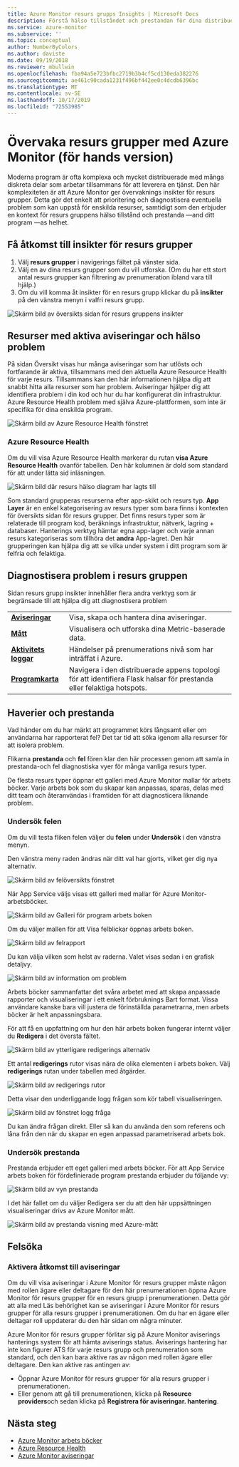 ```yaml
---
title: Azure Monitor resurs grupps Insights | Microsoft Docs
description: Förstå hälso tillståndet och prestandan för dina distribuerade program och tjänster på resurs grupps nivå med Azure Monitor
ms.service: azure-monitor
ms.subservice: ''
ms.topic: conceptual
author: NumberByColors
ms.author: daviste
ms.date: 09/19/2018
ms.reviewer: mbullwin
ms.openlocfilehash: fba94a5e723bfbc2719b3b4cf5cd130eda382276
ms.sourcegitcommit: ae461c90cada1231f496bf442ee0c4dcdb6396bc
ms.translationtype: MT
ms.contentlocale: sv-SE
ms.lasthandoff: 10/17/2019
ms.locfileid: "72553985"
---
```

# <a name="monitor-resource-groups-with-azure-monitor-preview"></a>Övervaka resurs grupper med Azure Monitor (för hands version)

Moderna program är ofta komplexa och mycket distribuerade med många diskreta delar som arbetar tillsammans för att leverera en tjänst. Den här komplexiteten är att Azure Monitor ger övervaknings insikter för resurs grupper. Detta gör det enkelt att prioritering och diagnostisera eventuella problem som kan uppstå för enskilda resurser, samtidigt som den erbjuder en kontext för resurs gruppens hälso tillstånd och prestanda &mdash;and ditt program &mdash;as helhet.

## <a name="access-insights-for-resource-groups"></a>Få åtkomst till insikter för resurs grupper

1. Välj **resurs grupper** i navigerings fältet på vänster sida.
2. Välj en av dina resurs grupper som du vill utforska. (Om du har ett stort antal resurs grupper kan filtrering av prenumeration ibland vara till hjälp.)
3. Om du vill komma åt insikter för en resurs grupp klickar du på **insikter** på den vänstra menyn i valfri resurs grupp.

![Skärm bild av översikts sidan för resurs gruppens insikter](./media/resource-group-insights/0001-overview.png)

## <a name="resources-with-active-alerts-and-health-issues"></a>Resurser med aktiva aviseringar och hälso problem

På sidan Översikt visas hur många aviseringar som har utlösts och fortfarande är aktiva, tillsammans med den aktuella Azure Resource Health för varje resurs. Tillsammans kan den här informationen hjälpa dig att snabbt hitta alla resurser som har problem. Aviseringar hjälper dig att identifiera problem i din kod och hur du har konfigurerat din infrastruktur. Azure Resource Health problem med själva Azure-plattformen, som inte är specifika för dina enskilda program.

![Skärm bild av Azure Resource Health fönstret](./media/resource-group-insights/0002-overview.png)

### <a name="azure-resource-health"></a>Azure Resource Health

Om du vill visa Azure Resource Health markerar du rutan **visa Azure Resource Health** ovanför tabellen. Den här kolumnen är dold som standard för att under lätta sid inläsningen.

![Skärm bild där resurs hälso diagram har lagts till](./media/resource-group-insights/0003-overview.png)

Som standard grupperas resurserna efter app-skikt och resurs typ. **App Layer** är en enkel kategorisering av resurs typer som bara finns i kontexten för översikts sidan för resurs grupper. Det finns resurs typer som är relaterade till program kod, beräknings infrastruktur, nätverk, lagring + databaser. Hanterings verktyg hämtar egna app-lager och varje annan resurs kategoriseras som tillhöra det **andra** App-lagret. Den här grupperingen kan hjälpa dig att se vilka under system i ditt program som är felfria och felaktiga.

## <a name="diagnose-issues-in-your-resource-group"></a>Diagnostisera problem i resurs gruppen

Sidan resurs grupp insikter innehåller flera andra verktyg som är begränsade till att hjälpa dig att diagnostisera problem

   |         |          |
   | ---------------- |:-----|
   | [**Aviseringar**](https://docs.microsoft.com/azure/monitoring-and-diagnostics/monitoring-overview-unified-alerts)      |  Visa, skapa och hantera dina aviseringar. |
   | [**Mått**](https://docs.microsoft.com/azure/monitoring-and-diagnostics/monitoring-overview-metrics) | Visualisera och utforska dina Metric-baserade data.    |
   | [**Aktivitets loggar**](https://docs.microsoft.com/azure/monitoring-and-diagnostics/monitoring-overview-activity-logs) | Händelser på prenumerations nivå som har inträffat i Azure.  |
   | [**Programkarta**](https://docs.microsoft.com/azure/application-insights/app-insights-app-map) | Navigera i den distribuerade appens topologi för att identifiera Flask halsar för prestanda eller felaktiga hotspots. |

## <a name="failures-and-performance"></a>Haverier och prestanda

Vad händer om du har märkt att programmet körs långsamt eller om användarna har rapporterat fel? Det tar tid att söka igenom alla resurser för att isolera problem.

Flikarna **prestanda** och **fel** fören klar den här processen genom att samla in prestanda-och fel diagnostiska vyer för många vanliga resurs typer.

De flesta resurs typer öppnar ett galleri med Azure Monitor mallar för arbets böcker. Varje arbets bok som du skapar kan anpassas, sparas, delas med ditt team och återanvändas i framtiden för att diagnosticera liknande problem.

### <a name="investigate-failures"></a>Undersök felen

Om du vill testa fliken felen väljer du **felen** under **Undersök** i den vänstra menyn.

Den vänstra meny raden ändras när ditt val har gjorts, vilket ger dig nya alternativ.

![Skärm bild av felöversikts fönstret](./media/resource-group-insights/00004-failures.png)

När App Service väljs visas ett galleri med mallar för Azure Monitor-arbetsböcker.

![Skärm bild av Galleri för program arbets boken](./media/resource-group-insights/0005-failure-insights-workbook.png)

Om du väljer mallen för att Visa felblickar öppnas arbets boken.

![Skärm bild av felrapport](./media/resource-group-insights/0006-failure-visual.png)

Du kan välja vilken som helst av raderna. Valet visas sedan i en grafisk detaljvy.

![Skärm bild av information om problem](./media/resource-group-insights/0007-failure-details.png)

Arbets böcker sammanfattar det svåra arbetet med att skapa anpassade rapporter och visualiseringar i ett enkelt förbruknings Bart format. Vissa användare kanske bara vill justera de förinställda parametrarna, men arbets böcker är helt anpassningsbara.

För att få en uppfattning om hur den här arbets boken fungerar internt väljer du **Redigera** i det översta fältet.

![Skärm bild av ytterligare redigerings alternativ](./media/resource-group-insights/0008-failure-edit.png)

Ett antal **redigerings** rutor visas nära de olika elementen i arbets boken. Välj **redigerings** rutan under tabellen med åtgärder.

![Skärm bild av redigerings rutor](./media/resource-group-insights/0009-failure-edit-graph.png)

Detta visar den underliggande logg frågan som kör tabell visualiseringen.

 ![Skärm bild av fönstret logg fråga](./media/resource-group-insights/0010-failure-edit-query.png)

Du kan ändra frågan direkt. Eller så kan du använda den som referens och låna från den när du skapar en egen anpassad parametriserad arbets bok.

### <a name="investigate-performance"></a>Undersök prestanda

Prestanda erbjuder ett eget galleri med arbets böcker. För att App Service arbets boken för fördefinierade program prestanda erbjuder du följande vy:

 ![Skärm bild av vyn prestanda](./media/resource-group-insights/0011-performance.png)

I det här fallet om du väljer Redigera ser du att den här uppsättningen visualiseringar drivs av Azure Monitor mått.

 ![Skärm bild av prestanda visning med Azure-mått](./media/resource-group-insights/0012-performance-metrics.png)

## <a name="troubleshooting"></a>Felsöka

### <a name="enabling-access-to-alerts"></a>Aktivera åtkomst till aviseringar

Om du vill visa aviseringar i Azure Monitor för resurs grupper måste någon med rollen ägare eller deltagare för den här prenumerationen öppna Azure Monitor för resurs grupper för en resurs grupp i prenumerationen. Detta gör att alla med Läs behörighet kan se aviseringar i Azure Monitor för resurs grupper för alla resurs grupper i prenumerationen. Om du har en ägare eller deltagar roll uppdaterar du den här sidan om några minuter.

Azure Monitor för resurs grupper förlitar sig på Azure Monitor aviserings hanterings system för att hämta aviserings status. Aviserings hantering har inte kon figurer ATS för varje resurs grupp och prenumeration som standard, och den kan bara aktive ras av någon med rollen ägare eller deltagare. Den kan aktive ras antingen av:
* Öppnar Azure Monitor för resurs grupper för alla resurs grupper i prenumerationen.
* Eller genom att gå till prenumerationen, klicka på **Resource providers**och sedan klicka på **Registrera för aviseringar. hantering**.

## <a name="next-steps"></a>Nästa steg

- [Azure Monitor arbets böcker](https://docs.microsoft.com/azure/application-insights/app-insights-usage-workbooks)
- [Azure Resource Health](https://docs.microsoft.com/azure/service-health/resource-health-overview)
- [Azure Monitor aviseringar](https://docs.microsoft.com/azure/monitoring-and-diagnostics/monitoring-overview-unified-alerts)

